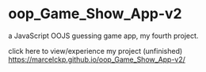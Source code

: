 # oop_Game_Show_App-v2
 a JavaScript OOJS guessing game app, my fourth project.

click here to view/experience my project (unfinished) https://marcelckp.github.io/oop_Game_Show_App-v2/
